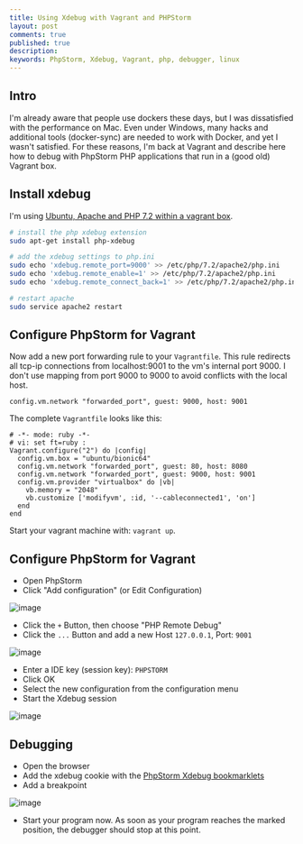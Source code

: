 ```yaml
---
title: Using Xdebug with Vagrant and PHPStorm
layout: post
comments: true
published: true
description: 
keywords: PhpStorm, Xdebug, Vagrant, php, debugger, linux
---
```



## Intro

I'm already aware that people use dockers these days, but I was dissatisfied with the performance on Mac. Even under Windows, many hacks and additional tools (docker-sync) are needed to work with Docker, and yet I wasn't satisfied. For these reasons, I'm back at Vagrant and describe here how to debug with PhpStorm PHP applications that run in a (good old) Vagrant box.

## Install xdebug

I'm using [Ubuntu, Apache and PHP 7.2 within a vagrant box](https://odan.github.io/2017/10/20/ubuntu-webserver-setup.html).

```bash
# install the php xdebug extension
sudo apt-get install php-xdebug

# add the xdebug settings to php.ini
sudo echo 'xdebug.remote_port=9000' >> /etc/php/7.2/apache2/php.ini
sudo echo 'xdebug.remote_enable=1' >> /etc/php/7.2/apache2/php.ini
sudo echo 'xdebug.remote_connect_back=1' >> /etc/php/7.2/apache2/php.ini

# restart apache
sudo service apache2 restart
```

## Configure PhpStorm for Vagrant

Now add a new port forwarding rule to your `Vagrantfile`.
This rule redirects all tcp-ip connections from localhost:9001 to the vm's internal port 9000.
I don't use mapping from port 9000 to 9000 to avoid conflicts with the local host.

```vagrantfile
config.vm.network "forwarded_port", guest: 9000, host: 9001
```

The complete `Vagrantfile` looks like this:

```vagrantfile
# -*- mode: ruby -*-
# vi: set ft=ruby :
Vagrant.configure("2") do |config|
  config.vm.box = "ubuntu/bionic64"
  config.vm.network "forwarded_port", guest: 80, host: 8080
  config.vm.network "forwarded_port", guest: 9000, host: 9001
  config.vm.provider "virtualbox" do |vb|
    vb.memory = "2048"
    vb.customize ['modifyvm', :id, '--cableconnected1', 'on']
  end
end
```

Start your vagrant machine with: `vagrant up`.

## Configure PhpStorm for Vagrant

* Open PhpStorm
* Click "Add configuration" (or Edit Configuration)

![image](https://user-images.githubusercontent.com/781074/51430761-dedb7900-1c1f-11e9-85b9-d45a0752cfa3.png)

* Click the `+` Button, then choose "PHP Remote Debug"
* Click the `...` Button and add a new Host `127.0.0.1`, Port: `9001`

![image](https://user-images.githubusercontent.com/781074/51430812-94a6c780-1c20-11e9-9b40-1ef70c0cd282.png)

* Enter a IDE key (session key): `PHPSTORM`
* Click OK
* Select the new configuration from the configuration menu
* Start the Xdebug session

![image](https://user-images.githubusercontent.com/781074/51430854-1696f080-1c21-11e9-8b62-f409878acb0b.png)

## Debugging

* Open the browser
* Add the xdebug cookie with the [PhpStorm Xdebug bookmarklets](https://www.jetbrains.com/phpstorm/marklets/)
* Add a breakpoint

![image](https://user-images.githubusercontent.com/781074/51430916-f3b90c00-1c21-11e9-8d06-b1a97aee98f0.png)

* Start your program now. As soon as your program reaches the marked position, the debugger should stop at this point.



